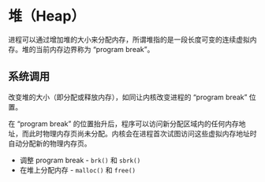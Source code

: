 # 堆（Heap）

进程可以通过增加堆的大小来分配内存，所谓堆指的是一段长度可变的连续虚拟内存。堆的当前内存边界称为 “program break”。

## 系统调用

改变堆的大小（即分配或释放内存），如同让内核改变进程的 “program break” 位置。

在 “program break” 的位置抬升后，程序可以访问新分配区域内的任何内存地址，而此时物理内存页尚未分配。内核会在进程首次试图访问这些虚拟内存地址时自动分配新的物理内存页。

* 调整 program break - `brk()` 和 `sbrk()`
* 在堆上分配内存 - `malloc()` 和 `free()`

